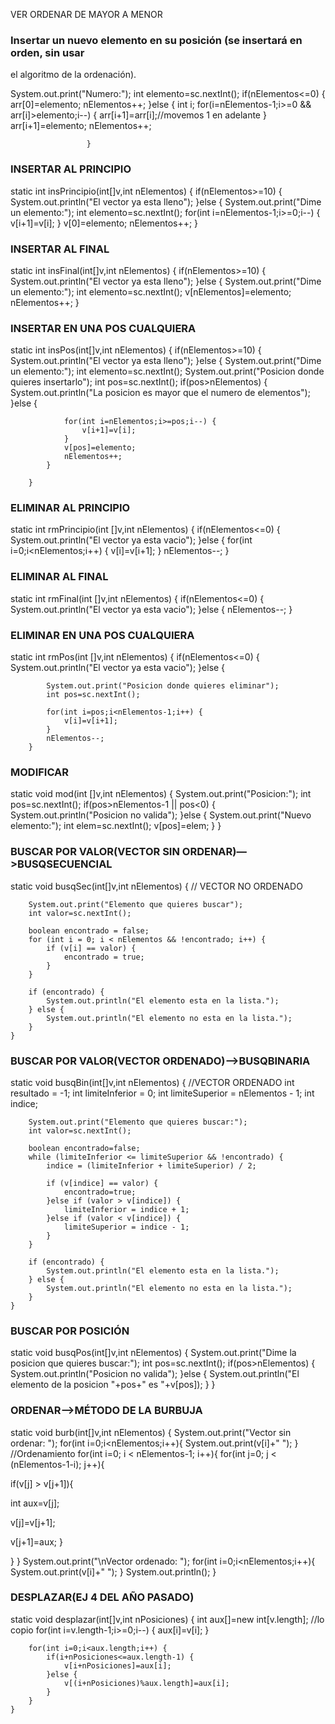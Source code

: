 
VER ORDENAR DE MAYOR A MENOR

### Insertar un nuevo elemento en su posición (se insertará en orden, sin usar
el algoritmo de la ordenación).

System.out.print("Numero:");
int elemento=sc.nextInt();
if(nElementos<=0) {
arr[0]=elemento;
nElementos++;
}else {
int i;
for(i=nElementos-1;i>=0 && arr[i]>elemento;i--) {
arr[i+1]=arr[i];//movemos 1 en adelante
}
arr[i+1]=elemento;
nElementos++;

```
				 }

```

### INSERTAR AL PRINCIPIO

static int insPrincipio(int[]v,int nElementos) {
if(nElementos>=10) {
System.out.println("El vector ya esta lleno");
}else {
System.out.print("Dime un elemento:");
int elemento=sc.nextInt();
for(int i=nElementos-1;i>=0;i--) {
v[i+1]=v[i];
}
v[0]=elemento;
nElementos++;
}

### INSERTAR AL FINAL

static int insFinal(int[]v,int nElementos) {
if(nElementos>=10) {
System.out.println("El vector ya esta lleno");
}else {
System.out.print("Dime un elemento:");
int elemento=sc.nextInt();
v[nElementos]=elemento;
nElementos++;
}

### INSERTAR EN UNA POS CUALQUIERA

static int insPos(int[]v,int nElementos) {
if(nElementos>=10) {
System.out.println("El vector ya esta lleno");
}else {
System.out.print("Dime un elemento:");
int elemento=sc.nextInt();
System.out.print("Posicion donde quieres insertarlo");
int pos=sc.nextInt();
if(pos>nElementos) {
System.out.println("La posicion es mayor que el numero de elementos");
}else {

```
			for(int i=nElementos;i>=pos;i--) {
				v[i+1]=v[i];
			}
			v[pos]=elemento;
			nElementos++;
		}

	}

```

### ELIMINAR AL PRINCIPIO

static int rmPrincipio(int []v,int nElementos) {
if(nElementos<=0) {
System.out.println("El vector ya esta vacio");
}else {
for(int i=0;i<nElementos;i++) {
v[i]=v[i+1];
}
nElementos--;
}

### ELIMINAR AL FINAL

static int rmFinal(int []v,int nElementos) {
if(nElementos<=0) {
System.out.println("El vector ya esta vacio");
}else {
nElementos--;
}

### ELIMINAR EN UNA POS CUALQUIERA

static int rmPos(int []v,int nElementos) {
if(nElementos<=0) {
System.out.println("El vector ya esta vacio");
}else {

```
		System.out.print("Posicion donde quieres eliminar");
		int pos=sc.nextInt();

		for(int i=pos;i<nElementos-1;i++) {
			v[i]=v[i+1];
		}
		nElementos--;
	}

```

### MODIFICAR

static void mod(int []v,int nElementos) {
System.out.print("Posicion:");
int pos=sc.nextInt();
if(pos>nElementos-1 || pos<0) {
System.out.println("Posicion no valida");
}else {
System.out.print("Nuevo elemento:");
int elem=sc.nextInt();
v[pos]=elem;
}
}

### BUSCAR POR VALOR(VECTOR SIN ORDENAR)—>BUSQSECUENCIAL

static void busqSec(int[]v,int nElementos) {
// VECTOR NO ORDENADO

```
	System.out.print("Elemento que quieres buscar");
	int valor=sc.nextInt();

    boolean encontrado = false;
    for (int i = 0; i < nElementos && !encontrado; i++) {
        if (v[i] == valor) {
            encontrado = true;
        }
    }

    if (encontrado) {
        System.out.println("El elemento esta en la lista.");
    } else {
        System.out.println("El elemento no esta en la lista.");
    }
}

```

### BUSCAR POR VALOR(VECTOR ORDENADO)—>BUSQBINARIA

static void busqBin(int[]v,int nElementos) {
//VECTOR ORDENADO
int resultado = -1;
int limiteInferior = 0;
int limiteSuperior = nElementos - 1;
int indice;

```
    System.out.print("Elemento que quieres buscar:");
    int valor=sc.nextInt();

    boolean encontrado=false;
    while (limiteInferior <= limiteSuperior && !encontrado) {
        indice = (limiteInferior + limiteSuperior) / 2;

        if (v[indice] == valor) {
        	encontrado=true;
        }else if (valor > v[indice]) {
            limiteInferior = indice + 1;
        }else if (valor < v[indice]) {
            limiteSuperior = indice - 1;
        }
    }

    if (encontrado) {
        System.out.println("El elemento esta en la lista.");
    } else {
        System.out.println("El elemento no esta en la lista.");
    }
}

```

### BUSCAR POR POSICIÓN

static void busqPos(int[]v,int nElementos) {
System.out.print("Dime la posicion que quieres buscar:");
int pos=sc.nextInt();
if(pos>nElementos) {
System.out.println("Posicion no valida");
}else {
System.out.println("El elemento de la posicion "+pos+" es "+v[pos]);
}
}

### ORDENAR—>MÉTODO DE LA BURBUJA

static void burb(int[]v,int nElementos) {
System.out.print("Vector sin ordenar: ");
for(int i=0;i<nElementos;i++){
System.out.print(v[i]+" ");
}
//Ordenamiento
for(int i=0; i < nElementos-1; i++){
for(int j=0; j < (nElementos-1-i); j++){

if(v[j] > v[j+1]){

int aux=v[j];

v[j]=v[j+1];

v[j+1]=aux;
}

}
}
System.out.print("\nVector ordenado: ");
for(int i=0;i<nElementos;i++){
System.out.print(v[i]+" ");
}
System.out.println();
}

### DESPLAZAR(EJ 4 DEL AÑO PASADO)

static void desplazar(int[]v,int nPosiciones) {
int aux[]=new int[v.length];
//lo copio
for(int i=v.length-1;i>=0;i--) {
aux[i]=v[i];
}

```
	for(int i=0;i<aux.length;i++) {
		if(i+nPosiciones<=aux.length-1) {
			v[i+nPosiciones]=aux[i];
		}else {
			v[(i+nPosiciones)%aux.length]=aux[i];
		}
	}
}

```